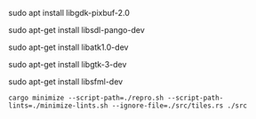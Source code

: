 sudo apt install libgdk-pixbuf-2.0

sudo apt-get install libsdl-pango-dev

sudo apt-get install libatk1.0-dev

sudo apt-get install libgtk-3-dev

sudo apt-get install libsfml-dev

```
cargo minimize --script-path=./repro.sh --script-path-lints=./minimize-lints.sh --ignore-file=./src/tiles.rs ./src
```
